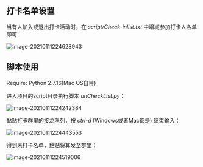 ## 打卡名单设置

当有人加入或退出打卡活动时，在 *script/Check-inlist.txt* 中增减参加打卡人名单即可

![image-20210111224628943](https://github.com/keleqnma/WIT-1.10-2.10-/blob/main/script/image-20210111224628943.png)


## 脚本使用

Require: Python 2.7.16(Mac OS自带)

进入项目的script目录执行脚本 *unCheckList.py*：

![image-20210111224242384](https://github.com/keleqnma/WIT-1.10-2.10-/blob/main/script/image-20210111224242384.png)



黏贴打卡群里的接龙队列，按 *ctrl-d* (Windows或者Mac都是) 结束输入：

![image-20210111224443553](https://github.com/keleqnma/WIT-1.10-2.10-/blob/main/script/image-20210111224443553.png)



得到未打卡名单，黏贴将其发至群里：

![image-20210111224519006](https://github.com/keleqnma/WIT-1.10-2.10-/blob/main/script/image-20210111224519006.png)
